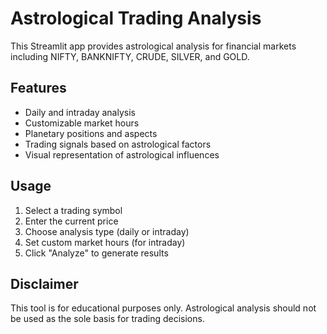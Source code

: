 # Astrological Trading Analysis

This Streamlit app provides astrological analysis for financial markets including NIFTY, BANKNIFTY, CRUDE, SILVER, and GOLD.

## Features

- Daily and intraday analysis
- Customizable market hours
- Planetary positions and aspects
- Trading signals based on astrological factors
- Visual representation of astrological influences

## Usage

1. Select a trading symbol
2. Enter the current price
3. Choose analysis type (daily or intraday)
4. Set custom market hours (for intraday)
5. Click "Analyze" to generate results

## Disclaimer

This tool is for educational purposes only. Astrological analysis should not be used as the sole basis for trading decisions.
